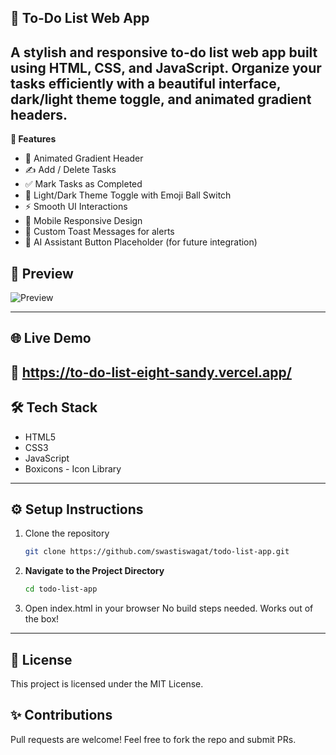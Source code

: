 ## 📝 To-Do List Web App


A stylish and responsive to-do list web app built using HTML, CSS, and JavaScript.
Organize your tasks efficiently with a beautiful interface, dark/light theme toggle, and animated gradient headers.
-----
**🚀 Features**
* 🌈 Animated Gradient Header
* ✍️ Add / Delete Tasks
* ✅ Mark Tasks as Completed
* 🌙 Light/Dark Theme Toggle with Emoji Ball Switch
* ⚡ Smooth UI Interactions
* 📱 Mobile Responsive Design
* 🍞 Custom Toast Messages for alerts
* 🤖 AI Assistant Button Placeholder (for future integration)
## 📸 Preview

![Preview](https://github.com/user-attachments/assets/48fef9e9-f45b-4f3a-80b2-4e1e67a8b2e1)

-----------------------------------------------------------------
## 🌐 Live Demo

🔗 https://to-do-list-eight-sandy.vercel.app/
------------------------------------------------------------------------------------------------------
## 🛠️ Tech Stack
* HTML5
* CSS3
* JavaScript
* Boxicons - Icon Library
-----------------------------------------------------------------
## ⚙️ Setup Instructions

1. Clone the repository
   ```bash
   git clone https://github.com/swastiswagat/todo-list-app.git
   ```
2. **Navigate to the Project Directory**
   ```bash
   cd todo-list-app   
   ```
3. Open index.html in your browser
No build steps needed. Works out of the box!
-----------------------------------------------------------------
## 📄 License
This project is licensed under the MIT License.

## ✨ Contributions
Pull requests are welcome! Feel free to fork the repo and submit PRs.
